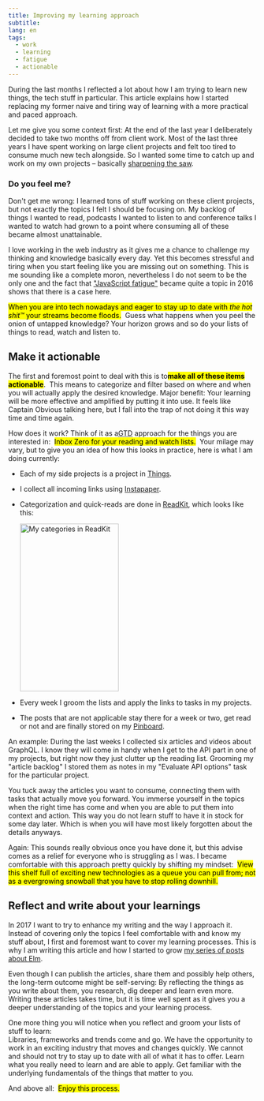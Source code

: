 ```yaml
---
title: Improving my learning approach
subtitle:
lang: en
tags:
  - work
  - learning
  - fatigue
  - actionable
--- 
```


During the last months I reflected a lot about how I am trying to learn new things, the tech stuff in particular.
This article explains how I started replacing my former naive and tiring way of learning with a more practical and paced approach.

<!-- more --> 

Let me give you some context first:
At the end of the last year I deliberately decided to take two months off from client work.
Most of the last three years I have spent working on large client projects and felt too tired to consume much new tech alongside.
So I wanted some time to catch up and work on my own projects – basically
[sharpening the saw](https://blog.codinghorror.com/sharpening-the-saw/).

### Do you feel me?

Don't get me wrong: I learned tons of stuff working on these client projects, but not exactly the topics I felt I should be focusing on.
My backlog of things I wanted to read, podcasts I wanted to listen to and conference talks I wanted to watch had grown to a point where consuming all of these became almost unattainable.

I love working in the web industry as it gives me a chance to challenge my thinking and knowledge basically every day.
Yet this becomes stressful and tiring when you start feeling like you are missing out on something.
This is me sounding like a complete moron, nevertheless I do not seem to be the only one and the fact that
["JavaScript fatigue"](https://medium.com/@ericclemmons/javascript-fatigue-48d4011b6fc4#.ofpunnu8k)
became quite a topic in 2016 shows that there is a case here.

<mark>When you are into tech nowadays and eager to stay up to date with *the hot shit™* your streams become floods.</mark> &#8203;
Guess what happens when you peel the onion of untapped knowledge?
Your horizon grows and so do your lists of things to read, watch and listen to. 

## Make it actionable

The first and foremost point to deal with this is to &#8203;<mark>**make all of these items actionable**</mark>. &#8203;
This means to categorize and filter based on where and when you will actually apply the desired knowledge.
Major benefit: Your learning will be more effective and amplified by putting it into use. 
It feels like Captain Obvious talking here, but I fall into the trap of not doing it this way time and time again.  

How does it work?
Think of it as a &#8203;<abbr title="Getting Things Done">GTD</abbr>&#8203; approach for the things you are interested in: &#8203;
<mark>Inbox Zero for your reading and watch lists.</mark> &#8203;
Your milage may vary, but to give you an idea of how this looks in practice, here is what I am doing currently:

- Each of my side projects is a project in [Things](https://culturedcode.com/things/).
- I collect all incoming links using [Instapaper](https://www.instapaper.com/p/dennisreimann).
- Categorization and quick-reads are done in [ReadKit](http://readkitapp.com/), which looks like this:
  
  <img src="/files/readkit-categories.png" alt="My categories in ReadKit" width="200" height="340" />
- Every week I groom the lists and apply the links to tasks in my projects.
- The posts that are not applicable stay there for a week or two, get read or not and are finally stored on my [Pinboard](https://pinboard.in/u:dennisreimann). 

An example: During the last weeks I collected six articles and videos about GraphQL.
I know they will come in handy when I get to the API part in one of my projects, but right now they just clutter up the reading list.
Grooming my "article backlog" I stored them as notes in my "Evaluate API options" task for the particular project.

You tuck away the articles you want to consume, connecting them with tasks that actually move you forward.
You immerse yourself in the topics when the right time has come and when you are able to put them into context and action.
This way you do not learn stuff to have it in stock for some day later.
Which is when you will have most likely forgotten about the details anyways.

Again: This sounds really obvious once you have done it, but this advise comes as a relief for everyone who is struggling as I was.
I became comfortable with this approach pretty quickly by shifting my mindset: &#8203;
<mark>View this shelf full of exciting new technologies as a queue you can pull from; not as a evergrowing snowball that you have to stop rolling downhill.</mark>

## Reflect and write about your learnings

In 2017 I want to try to enhance my writing and the way I approach it.
Instead of covering only the topics I feel comfortable with and know my stuff about, I first and foremost want to cover my learning processes. 
This is why I am writing this article and how I started to grow [my series of posts about Elm](/articles/elm.html).

Even though I can publish the articles, share them and possibly help others, the long-term outcome might be self-serving:
By reflecting the things as you write about them, you research, dig deeper and learn even more.
Writing these articles takes time, but it is time well spent as it gives you a deeper understanding of the topics and your learning process.

One more thing you will notice when you reflect and groom your lists of stuff to learn:    
Libraries, frameworks and trends come and go.
We have the opportunity to work in an exciting industry that moves and changes quickly.
We cannot and should not try to stay up to date with all of what it has to offer.
Learn what you really need to learn and are able to apply.
Get familiar with the underlying fundamentals of the things that matter to you.

And above all: &#8203;
<mark>Enjoy this process.</mark>
